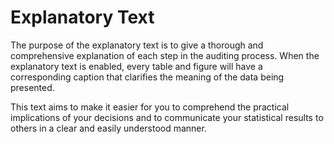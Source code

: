 Explanatory Text
===

The purpose of the explanatory text is to give a thorough and comprehensive explanation of each step in the auditing process. When the explanatory text is enabled, every table and figure will have a corresponding caption that clarifies the meaning of the data being presented.

This text aims to make it easier for you to comprehend the practical implications of your decisions and to communicate your statistical results to others in a clear and easily understood manner.